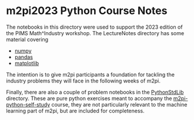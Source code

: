 # m2pi2023 Python Course Notes

The notebooks in this directory were used to support the 2023 edition of the PIMS Math^Industry workshop. The LectureNotes directory has some material covering 

  * [numpy](./LectureNotes/numpy.ipynb)
  * [pandas](./LectureNotes/Pandas.ipynb)
  * [matplotlib](./LectureNotes/Matplotlib.ipynb)

The intention is to give m2pi participants a foundation for tackling the industry problems they will face in the following weeks of m2pi. 

Finally, there are also a couple of problem notebooks in the [PythonStdLib](./ProblemSession/PythinStdLib) directory. These are pure python exercises meant to accompany the [m2pi-python-self-study](https://github.com/ianabc/m2pi-python-self-study) course, they are not particularly relevant to the machine learning part of m2pi, but are included for completeness.
